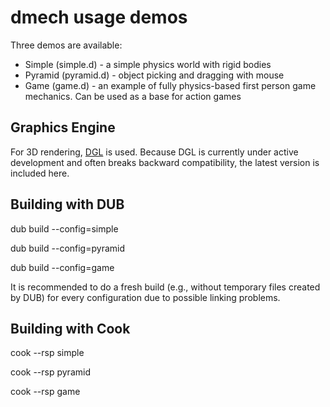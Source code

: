 dmech usage demos
=================
Three demos are available:

* Simple (simple.d) - a simple physics world with rigid bodies
* Pyramid (pyramid.d) - object picking and dragging with mouse
* Game (game.d) - an example of fully physics-based first person game mechanics. Can be used as a base for action games

Graphics Engine
---------------
For 3D rendering, [DGL](http://github.com/gecko0307/dgl) is used. Because DGL is currently under active development and often breaks backward compatibility, the latest version is included here.

Building with DUB
-----------------
dub build --config=simple

dub build --config=pyramid

dub build --config=game

It is recommended to do a fresh build (e.g., without temporary files created by DUB) for every configuration due to possible linking problems.

Building with Cook
------------------
cook --rsp simple

cook --rsp pyramid

cook --rsp game
